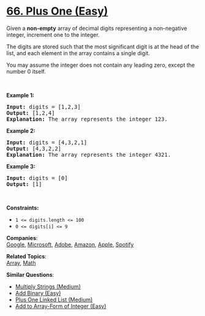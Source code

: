 # [66. Plus One (Easy)](https://leetcode.com/problems/plus-one/)

<p>Given a <strong>non-empty</strong> array of decimal digits&nbsp;representing a non-negative integer, increment&nbsp;one to the integer.</p>

<p>The digits are stored such that the most significant digit is at the head of the list, and each element in the array contains a single digit.</p>

<p>You may assume the integer does not contain any leading zero, except the number 0 itself.</p>

<p>&nbsp;</p>
<p><strong>Example 1:</strong></p>

<pre><strong>Input:</strong> digits = [1,2,3]
<strong>Output:</strong> [1,2,4]
<strong>Explanation:</strong> The array represents the integer 123.
</pre>

<p><strong>Example 2:</strong></p>

<pre><strong>Input:</strong> digits = [4,3,2,1]
<strong>Output:</strong> [4,3,2,2]
<strong>Explanation:</strong> The array represents the integer 4321.
</pre>

<p><strong>Example 3:</strong></p>

<pre><strong>Input:</strong> digits = [0]
<strong>Output:</strong> [1]
</pre>

<p>&nbsp;</p>
<p><strong>Constraints:</strong></p>

<ul>
	<li><code>1 &lt;= digits.length &lt;= 100</code></li>
	<li><code>0 &lt;= digits[i] &lt;= 9</code></li>
</ul>

**Companies**:  
[Google](https://leetcode.com/company/google), [Microsoft](https://leetcode.com/company/microsoft), [Adobe](https://leetcode.com/company/adobe), [Amazon](https://leetcode.com/company/amazon), [Apple](https://leetcode.com/company/apple), [Spotify](https://leetcode.com/company/spotify)

**Related Topics**:  
[Array](https://leetcode.com/tag/array/), [Math](https://leetcode.com/tag/math/)

**Similar Questions**:

- [Multiply Strings (Medium)](https://leetcode.com/problems/multiply-strings/)
- [Add Binary (Easy)](https://leetcode.com/problems/add-binary/)
- [Plus One Linked List (Medium)](https://leetcode.com/problems/plus-one-linked-list/)
- [Add to Array-Form of Integer (Easy)](https://leetcode.com/problems/add-to-array-form-of-integer/)
